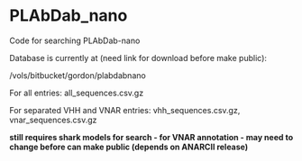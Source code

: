 # PLAbDab_nano
Code for searching PLAbDab-nano 

Database is currently at (need link for download before make public):

/vols/bitbucket/gordon/plabdabnano

For all entries: all_sequences.csv.gz 

For separated VHH and VNAR entries: vhh_sequences.csv.gz, vnar_sequences.csv.gz

**still requires shark models for search - for VNAR annotation - may need to change before can make public (depends on ANARCII release)**

